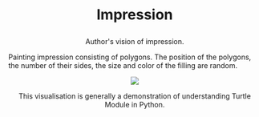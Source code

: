 # <p align="center"> Impression </p>
<p align="center"> Author's vision of impression. </b> </p>
<p align="justify"> 


Painting impression consisting of polygons. The position of the polygons, the number of their sides, the size and color of the filling are random. </p>
<p align="center"> <img src="https://user-images.githubusercontent.com/92333856/223572377-b8da70c9-b6b0-4eb9-8b8e-d087f028604f.png"> </p>
</p>
<p align="center"> This visualisation is generally a demonstration of understanding Turtle Module in Python. </p>
